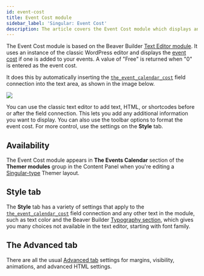 ```yaml
---
id: event-cost
title: Event Cost module
sidebar_label: 'Singular: Event Cost'
description: The article covers the Event Cost module which displays an event's cost.
---
```


The Event Cost module is based on the Beaver Builder [Text Editor module](/beaver-builder/layouts/modules/text). It uses an instance of the classic WordPress editor and displays the [event cost](https://theeventscalendar.com/knowledgebase/k/creating-an-event/#Event_Cost) if one is added to your events. A value of "Free" is returned when "0" is entered as the event cost.

It does this by automatically inserting the [`the_event_calendar_cost`](../field-connections.md#event-cost) field connection into the text area, as shown in the image below.

![](/img/beaver-themer/integrations--tec--event-cost--1.jpg)

You can use the classic text editor to add text, HTML, or shortcodes before or after the field connection. This lets you add any additional information you want to display. You can also use the toolbar options to format the event cost. For more control, use the settings on the **Style** tab.

## Availability

The Event Cost module appears in **The Events Calendar** section of the **Themer modules** group in the Content Panel when you're editing a [Singular-type](../../../layout-types-modules/singular-layout-type/themer-singular-layout-type.md) Themer layout.

## Style tab

The **Style** tab has a variety of settings that apply to the [`the_event_calendar_cost`](../field-connections.md#event-cost) field connection and any other text in the module, such as text color and the Beaver Builder [Typography section](/beaver-builder/styles/typography/typography), which gives you many choices not available in the text editor, starting with font family.

## The Advanced tab

There are all the usual [Advanced tab](/beaver-builder/layouts/advanced-tab) settings for margins, visibility, animations, and advanced HTML settings.

